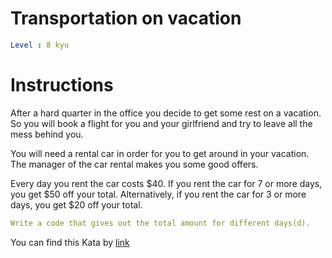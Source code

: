 # Transportation on vacation

```yaml
Level : 8 kyu
```



# Instructions
After a hard quarter in the office you decide to get some rest on a vacation. So you will book a flight for you and your girlfriend and try to leave all the mess behind you.

You will need a rental car in order for you to get around in your vacation. The manager of the car rental makes you some good offers.

Every day you rent the car costs $40. If you rent the car for 7 or more days, you get $50 off your total. Alternatively, if you rent the car for 3 or more days, you get $20 off your total.

```yaml
Write a code that gives out the total amount for different days(d).
```

You can find this Kata by [link](https://www.codewars.com/kata/568d0dd208ee69389d000016/train/scala)